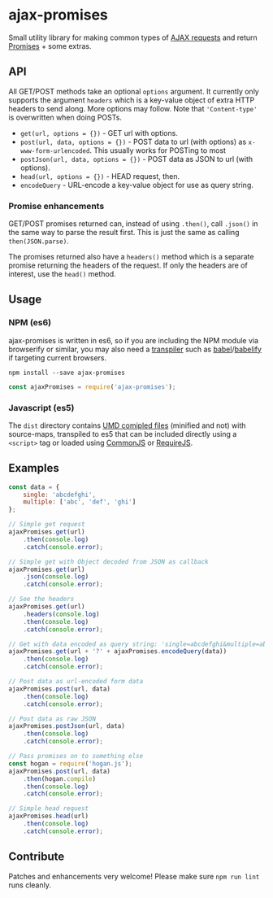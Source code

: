 # ajax-promises

Small utility library for making common types of [AJAX requests](https://developer.mozilla.org/en-US/docs/AJAX/Getting_Started) and return [Promises](https://developer.mozilla.org/en/docs/Web/JavaScript/Reference/Global_Objects/Promise) + some extras.

## API

All GET/POST methods take an optional `options` argument. It currently only supports the argument `headers` which is a key-value object of extra HTTP headers to send along. More options may follow. Note that `'Content-type'` is overwritten when doing POSTs.

* `get(url, options = {})` - GET url with options.
* `post(url, data, options = {})` - POST data to url (with options) as `x-www-form-urlencoded`. This usually works for POSTing to most 
* `postJson(url, data, options = {})` - POST data as JSON to url (with options).
* `head(url, options = {})` - HEAD request, then.
* `encodeQuery` - URL-encode a key-value object for use as query string.

### Promise enhancements

GET/POST promises returned can, instead of using `.then()`, call `.json()` in the same way to parse the result first. This is just the same as calling `then(JSON.parse)`.

The promises returned also have a `headers()` method which is a separate promise returning the headers of the request. If only the headers are of interest, use the `head()` method.
 
## Usage

### NPM (es6)

ajax-promises is written in es6, so if you are including the NPM module via browserify or similar, you may also need a [transpiler](https://en.wikipedia.org/wiki/Source-to-source_compiler) such as [babel](https://babeljs.io/)/[babelify](https://github.com/babel/babelify) if targeting current browsers.   

    npm install --save ajax-promises

```javascript
const ajaxPromises = require('ajax-promises');
```

### Javascript (es5)

The `dist` directory contains [UMD comipled files](https://github.com/umdjs/umd) (minified and not) with source-maps, transpiled to es5 that can be included directly using a `<script>` tag or loaded using [CommonJS](https://en.wikipedia.org/wiki/CommonJS) or [RequireJS](http://requirejs.org/).  

## Examples

```javascript
const data = {
    single: 'abcdefghi',
    multiple: ['abc', 'def', 'ghi']
};

// Simple get request
ajaxPromises.get(url)
    .then(console.log)
    .catch(console.error);

// Simple get with Object decoded from JSON as callback
ajaxPromises.get(url)
    .json(console.log)
    .catch(console.error);

// See the headers
ajaxPromises.get(url)
    .headers(console.log)
    .then(console.log)
    .catch(console.error);

// Get with data encoded as query string: 'single=abcdefghi&multiple=abc&multiple=def&multiple=ghi'
ajaxPromises.get(url + '?' + ajaxPromises.encodeQuery(data))
    .then(console.log)
    .catch(console.error);

// Post data as url-encoded form data
ajaxPromises.post(url, data)
    .then(console.log)
    .catch(console.error);

// Post data as raw JSON
ajaxPromises.postJson(url, data)
    .then(console.log)
    .catch(console.error);

// Pass promises on to something else
const hogan = require('hogan.js');
ajaxPromises.post(url, data)
    .then(hogan.compile)
    .then(console.log)
    .catch(console.error);

// Simple head request
ajaxPromises.head(url)
    .then(console.log)
    .catch(console.error);
```

## Contribute

Patches and enhancements very welcome! Please make sure `npm run lint` runs cleanly.
